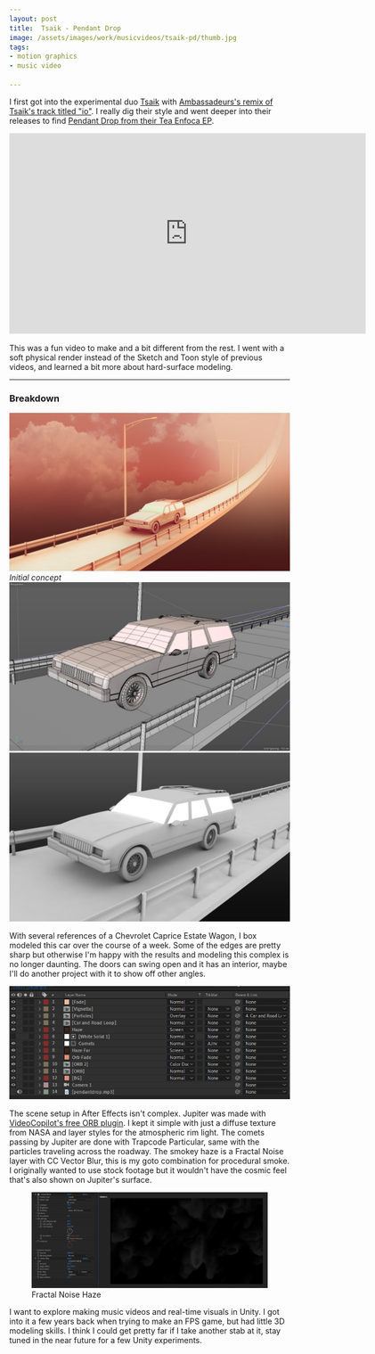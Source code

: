 ```yaml
---
layout: post
title:  Tsaik - Pendant Drop
image: /assets/images/work/musicvideos/tsaik-pd/thumb.jpg
tags:
- motion graphics
- music video

---
```

I first got into the experimental duo [Tsaik](http://tsaik.net/) with [Ambassadeurs's remix of Tsaik's track titled "io"](https://soundcloud.com/tsaik/io-ambassadeurs-remix). I really dig their style and went deeper into their releases to find [Pendant Drop from their Tea Enfoca EP](https://soundcloud.com/tsaik/pendant-drop?in=tsaik/sets/tea-enfoca-ep).

<div class="vid"><iframe width="640" height="360" src="https://www.youtube-nocookie.com/embed/B8UxGARm33w?controls=1&amp;showinfo=0" frameborder="0" allowfullscreen></iframe></div>

This was a fun video to make and a bit different from the rest. I went with a soft physical render instead of the Sketch and Toon style of previous videos, and learned a bit more about hard-surface modeling. 

---

### Breakdown

<div class="gallery-box">
  <div class="gallery">
    <img src="/assets/images/work/musicvideos/tsaik-pd/concept.jpg">
  </div>
  <em>Initial concept</em>
</div>

<div class="gallery-box">
  <div class="gallery">
    <img src="/assets/images/work/musicvideos/tsaik-pd/scene1.jpg">
	<img src="/assets/images/work/musicvideos/tsaik-pd/scene1-2.jpg">
  </div>
</div>

With several references of a Chevrolet Caprice Estate Wagon, I box modeled this car over the course of a week. Some of the edges are pretty sharp but otherwise I'm happy with the results and modeling this complex is no longer daunting. The doors can swing open and it has an interior, maybe I'll do another project with it to show off other angles. 

<div class="gallery-box">
  <div class="gallery">
    <img src="/assets/images/work/musicvideos/tsaik-pd/mainlayers.png">
  </div>
</div>

The scene setup in After Effects isn't complex. Jupiter was made with [VideoCopilot's free ORB plugin](https://www.videocopilot.net/orb/). I kept it simple with just a diffuse texture from NASA and layer styles for the atmospheric rim light. The comets passing by Jupiter are done with Trapcode Particular, same with the particles traveling across the roadway. The smokey haze is a Fractal Noise layer with CC Vector Blur, this is my goto combination for procedural smoke. I originally wanted to use stock footage but it wouldn't have the cosmic feel that's also shown on Jupiter's surface.

<figure>
	<a href="/assets/images/work/musicvideos/tsaik-pd/fractalnoise.png"><img src="/assets/images/work/musicvideos/tsaik-pd/fractalnoise.png"></a>
	<figcaption>Fractal Noise Haze</figcaption>
</figure>

I want to explore making music videos and real-time visuals in Unity. I got into it a few years back when trying to make an FPS game, but had little 3D modeling skills. I think I could get pretty  far if I take another stab at it, stay tuned in the near future for a few Unity experiments. 